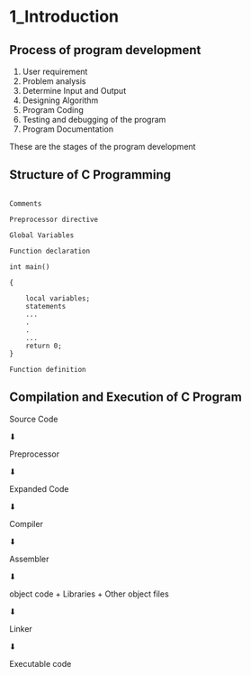 # 1_Introduction

## Process of program development

1. User requirement
1. Problem analysis
1. Determine Input and Output
1. Designing Algorithm
1. Program Coding
1. Testing and debugging of the program
1. Program Documentation

These are the stages of the program development

## Structure of C Programming

```

Comments

Preprocessor directive

Global Variables

Function declaration

int main()

{

    local variables;
    statements
    ...
    .
    .
    ...
    return 0;
}

Function definition

```

## Compilation and Execution of C Program


Source Code

  ⬇

Preprocessor

  ⬇

Expanded Code

  ⬇

Compiler

  ⬇

Assembler

  ⬇

object code + Libraries + Other object files

  ⬇

Linker

  ⬇

Executable code